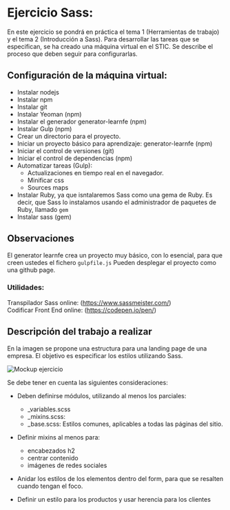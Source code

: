 # Ejercicio Sass:
En este ejercicio se pondrá en práctica el tema 1 (Herramientas de trabajo) y el tema 2 (Introducción a Sass). Para desarrollar las tareas que se especifican, se ha creado una máquina virtual en el STIC. Se describe el proceso que deben seguir para configurarlas.
## Configuración de la máquina virtual:
- Instalar nodejs
- Instalar npm
- Instalar git
- Instalar Yeoman (npm)
- Instalar el generador generator-learnfe (npm)
- Instalar Gulp (npm)
- Crear un directorio para el proyecto.
- Iniciar un proyecto básico para aprendizaje: generator-learnfe (npm)
- Iniciar el control de versiones (git)
- Iniciar el control de dependencias (npm)
- Automatizar tareas (Gulp):
    - Actualizaciones en tiempo real en el navegador.
    - Minificar css
    - Sources maps
- Instalar Ruby, ya que isntalaremos Sass como una gema de Ruby. Es decir, que Sass lo instalamos usando el administrador de paquetes de Ruby, llamado `gem`
- Instalar sass (gem) 

## Observaciones
El generator learnfe crea un proyecto muy básico, con lo esencial, para que creen ustedes el fichero `gulpfile.js` 
Pueden desplegar el proyecto como una github page.
### Utilidades:
Transpilador Sass online: (https://www.sassmeister.com/)  
Codificar Front End online: (https://codepen.io/pen/)

## Descripción del trabajo a realizar
En la imagen se propone una estructura para una landing page de una empresa. El objetivo es especificar los estilos utilizando Sass.
  
![Mockup ejercicio](ejercicioLanding_21_22.PNG)
  
Se debe tener en cuenta las siguientes consideraciones:
- Deben definirse módulos, utilizando al menos los parciales:
    - _variables.scss
    - _mixins.scss: 
    - _base.scss: Estilos comunes, aplicables a todas las páginas del sitio.
- Definir mixins al menos para: 
    - encabezados h2
    - centrar contenido
    - imágenes de redes sociales
  
- Anidar los estilos de los elementos dentro del form, para que se resalten cuando tengan el foco.
- Definir un estilo para los productos  y usar herencia para los clientes


